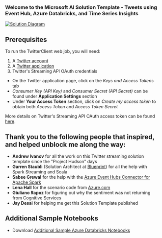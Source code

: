 ### Welcome to the Microsoft AI Solution Template - Tweets using Event Hub, Azure Databricks, and Time Series Insights

[![Solution Diagram](https://raw.githubusercontent.com/Azure/data-ai-iot/master/databricks/assets/databricksTwitter.JPG)](https://raw.githubusercontent.com/Azure/data-ai-iot/master/databricks/assets/databricksTwitter.JPG)

## Prerequisites

To run the TwitterClient web job, you will need:

1. A [Twitter account](https://twitter.com/login)
2. A [Twitter application](https://apps.twitter.com)
3. Twitter's Streaming API OAuth credentials
  - On the Twitter application page, click on the *Keys and Access Tokens* tab
  - *Consumer Key (API Key)* and *Consumer Secret (API Secret)* can be found under **Application Settings** section
  - Under **Your Access Token** section, click on *Create my access token* to obtain both *Access Token* and *Access Token Secret*

More details on Twitter's Streaming API OAuth access token can be found [here](https://dev.twitter.com/oauth/overview/application-owner-access-tokens).

## Thank you to the following people that inspired, and helped unblock me along the way:
* **Andrew Ivanov** for all the work on this Twitter streaming solution template since the "Project Hudson" days
* **Garren Staubli** (Solution Architect at [Blueprint](https://bpcs.com/)) for all the help with Spark Streaming and Scala
* **Sabee Grewal** for the help with the [Azure Event Hubs Connector for Apache Spark](https://github.com/Azure/azure-event-hubs-spark)
* **Lena Hall** for the scenario code from [Azure.com](https://docs.microsoft.com/en-us/azure/azure-databricks/databricks-sentiment-analysis-cognitive-services)
* **Giuliano Rapoz** for figuring out why the sentiment was not returning from Cognitive Services
* **Jay Desai** for helping me get this Solution Template published

 ## Additional Sample Notebooks
 * Download [Additional Sample Azure Databricks Notebooks](https://github.com/Azure/data-ai-iot/raw/master/databricks/assets/notebooks/AzureDatabricks-SampleNotebooks.zip)
